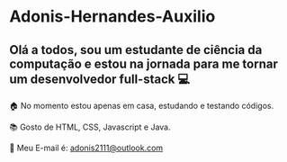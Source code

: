 # Adonis-Hernandes-Auxilio

## Olá a todos, sou um estudante de ciência da computação e estou na jornada para me tornar um desenvolvedor full-stack 💻


🏠 No momento estou apenas em casa, estudando e testando códigos.

📚 Gosto de HTML, CSS, Javascript e Java.

📧 Meu E-mail é: adonis2111@outlook.com 
